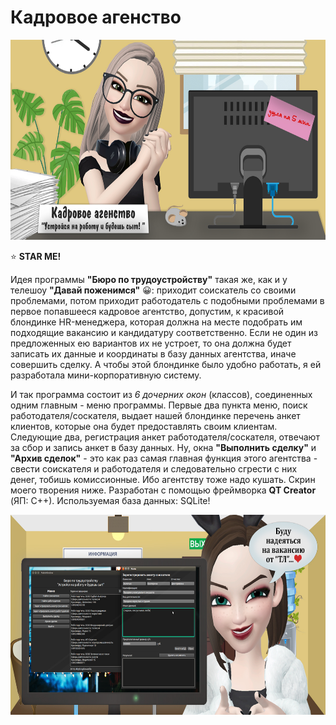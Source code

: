 # Кадровое агенство

<img src="https://github.com/BeautifulDirt/recruitment_agency/blob/master/intro.jpg" data-canonical-src="https://github.com/BeautifulDirt/recruitment_agency/blob/master/intro.jpg" width="640" height="320" />

:star: **STAR ME!**

Идея программы **"Бюро по трудоустройству"** такая же, как и у телешоу **"Давай поженимся"** :grinning:: приходит соискатель со своими проблемами, потом приходит работодатель с подобными проблемами в первое попавшееся кадровое агентство, допустим, к красивой блондинке HR-менеджера, которая должна на месте подобрать им подходящие вакансию и кандидатуру соответственно. Если не один из предложенных ею вариантов их не устроет, то она должна будет записать их данные и координаты в базу данных агентства, иначе совершить сделку. А чтобы этой блондинке было удобно работать, я ей разработала мини-корпоративную систему.

И так программа состоит из *6 дочерних окон* (классов), соединенных одним главным - меню программы. Первые два пункта меню, поиск работодателя/соскателя, выдает нашей блондинке перечень анкет клиентов, которые она будет предоставлять своим клиентам. Следующие два, регистрация анкет работодателя/соскателя, отвечают за сбор и запись анкет в базу данных. Ну, окна **"Выполнить сделку"** и **"Архив сделок"** - это как раз самая главная функция этого агентства - свести соискателя и работодателя и следовательно сгрести с них денег, тобишь комиссионные. Ибо агентству тоже надо кушать. Скрин моего творения ниже. Разработан с помощью фреймворка **QT Creator** (ЯП: C++). Используемая база данных: SQLite!

<img src="https://github.com/BeautifulDirt/recruitment_agency/blob/master/outro.jpg" data-canonical-src="https://github.com/BeautifulDirt/recruitment_agency/blob/master/outro.jpg" width="640" height="320" />
